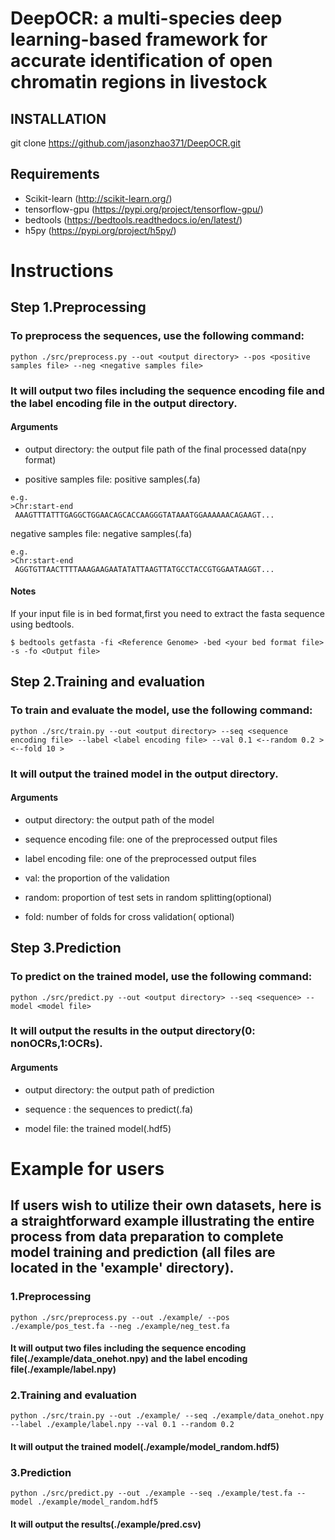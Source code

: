 # DeepOCR:                                           a multi-species deep learning-based framework for accurate identification of open chromatin regions in livestock


## INSTALLATION 
git clone https://github.com/jasonzhao371/DeepOCR.git

## Requirements
- Scikit-learn (http://scikit-learn.org/)
- tensorflow-gpu (https://pypi.org/project/tensorflow-gpu/)
- bedtools (https://bedtools.readthedocs.io/en/latest/)
- h5py (https://pypi.org/project/h5py/)

# Instructions

## Step 1.Preprocessing
### To preprocess the sequences, use the following command:
```shell
python ./src/preprocess.py --out <output directory> --pos <positive samples file> --neg <negative samples file>
```
### It will output two files including the sequence encoding file and the label encoding file in the output directory.
#### Arguments
  
- output directory: the output file path of the final processed data(npy format)
  
- positive samples file: positive samples(.fa)
  
 ```
 e.g.
 >Chr:start-end
  AAAGTTTATTTGAGGCTGGAACAGCACCAAGGGTATAAATGGAAAAAACAGAAGT...
 ```
negative samples file: negative samples(.fa)
 ```
 e.g.
 >Chr:start-end
  AGGTGTTAACTTTTAAAGAAGAATATATTAAGTTATGCCTACCGTGGAATAAGGT...
 ```
#### Notes
If your input file is in bed format,first you need to extract the fasta sequence using bedtools.
```
$ bedtools getfasta -fi <Reference Genome> -bed <your bed format file> -s -fo <Output file>
```
## Step 2.Training and evaluation
### To train and evaluate the model, use the following command:
```shell
python ./src/train.py --out <output directory> --seq <sequence encoding file> --label <label encoding file> --val 0.1 <--random 0.2 > <--fold 10 >
```
### It will output the trained model in the output directory.
#### Arguments

- output directory: the output path of the model 
  
- sequence encoding file: one of the preprocessed output files
  
- label encoding file: one of the preprocessed output files
  
- val: the proportion of the validation
  
- random: proportion of test sets in random splitting(optional)
  
- fold: number of folds for cross validation( optional)

## Step 3.Prediction
### To predict on the trained model, use the following command:
```shell
python ./src/predict.py --out <output directory> --seq <sequence> --model <model file>
```
### It will output the results in the output directory(0: nonOCRs,1:OCRs).
#### Arguments

- output directory: the output path of prediction 

- sequence : the sequences to predict(.fa)

- model file: the trained model(.hdf5)

# Example for users
## If users wish to utilize their own datasets, here is a straightforward example illustrating the entire process from data preparation to complete model training and prediction (all files are located in the 'example' directory).
### 1.Preprocessing
```shell
python ./src/preprocess.py --out ./example/ --pos ./example/pos_test.fa --neg ./example/neg_test.fa
```
#### It will output two files including the sequence encoding file(./example/data_onehot.npy) and the label encoding file(./example/label.npy)

### 2.Training and evaluation
```shell
python ./src/train.py --out ./example/ --seq ./example/data_onehot.npy  --label ./example/label.npy --val 0.1 --random 0.2
```
#### It will output the trained model(./example/model_random.hdf5)

### 3.Prediction
```shell
python ./src/predict.py --out ./example --seq ./example/test.fa --model ./example/model_random.hdf5
```  
 #### It will output the results(./example/pred.csv)



